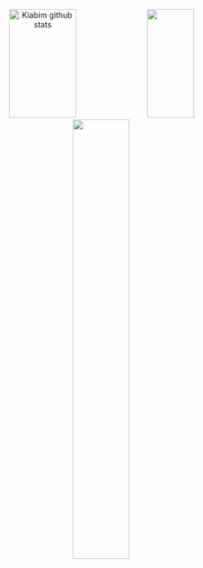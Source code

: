 <div align="center">  
  <img width="49%" height="195px" src="https://github-readme-stats.vercel.app/api?username=kiabim&show_icons=true&count_private=true&hide_border=true&title_color=00bfbf&icon_color=00bfbf&text_color=c9d1d9&bg_color=0d1117" alt="Kiabim github stats" /> 
  <img width="41%" height="195px" src="https://github-readme-stats.vercel.app/api/top-langs/?username=kiabim&layout=compact&hide_border=true&title_color=00bfbf&text_color=00bfbf&bg_color=0d1117" />
</div>


<div align="center">  
  <img width="45%" height="" src="https://process.filestackapi.com/cache=expiry:max/resize=width:700/efbSR18hT5uRKuo0zoMA"/> 
</div>
